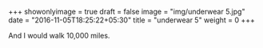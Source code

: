+++
showonlyimage = true
draft = false
image = "img/underwear 5.jpg"
date = "2016-11-05T18:25:22+05:30"
title = "underwear 5"
weight = 0
+++

And I would walk 10,000 miles.

